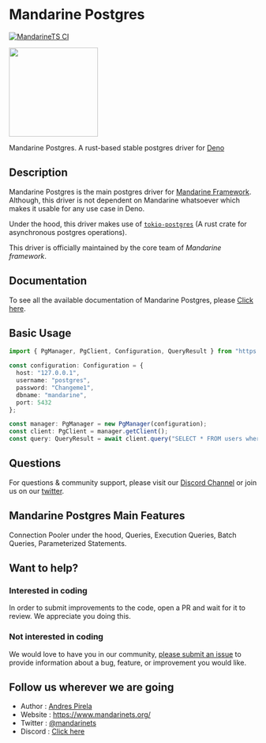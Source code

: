 # Mandarine Postgres
[![MandarineTS CI](https://github.com/mandarineorg/mandarinets/workflows/PG%20Driver%20Ubuntu/badge.svg)](https://github.com/mandarineorg/mandarinets)

<img src="https://www.mandarinets.org/assets/images/full-logo-simple.svg" width="180" height="180" />

Mandarine Postgres. A rust-based stable postgres driver for [Deno](https://deno.land)

## Description
Mandarine Postgres is the main postgres driver for [Mandarine Framework](https://deno.land/x/mandarinets). Although, this driver is not dependent on Mandarine whatsoever which makes it usable for any use case in Deno.

Under the hood, this driver makes use of [`tokio-postgres`](https://github.com/sfackler/rust-postgres) (A rust crate for asynchronous postgres operations).

This driver is officially maintained by the core team of _Mandarine framework_.

## Documentation
To see all the available documentation of Mandarine Postgres, please [Click here](https://www.mandarinets.org/docs/master/pg-driver/introduction).

## Basic Usage
```typescript
import { PgManager, PgClient, Configuration, QueryResult } from "https://deno.land/x/mandarine_postgres@v2.3.0/ts-src/mod.ts";

const configuration: Configuration = {
  host: "127.0.0.1",
  username: "postgres",
  password: "Changeme1",
  dbname: "mandarine",
  port: 5432
};

const manager: PgManager = new PgManager(configuration);
const client: PgClient = manager.getClient();
const query: QueryResult = await client.query("SELECT * FROM users where id = $1", [1]);

```

## Questions
For questions & community support, please visit our [Discord Channel](https://discord.gg/qs72byB) or join us on our [twitter](https://twitter.com/mandarinets).

## Mandarine Postgres Main Features
Connection Pooler under the hood, Queries, Execution Queries, Batch Queries, Parameterized Statements.

## Want to help?
### Interested in coding
In order to submit improvements to the code, open a PR and wait for it to review. We appreciate you doing this.
### Not interested in coding
We would love to have you in our community, [please submit an issue](https://github.com/mandarineorg/mandarinets/issues) to provide information about a bug, feature, or improvement you would like.

## Follow us wherever we are going
- Author : [Andres Pirela](https://twitter.com/andreestech)
- Website : https://www.mandarinets.org/
- Twitter : [@mandarinets](https://twitter.com/mandarinets)
- Discord : [Click here](https://discord.gg/qs72byB)